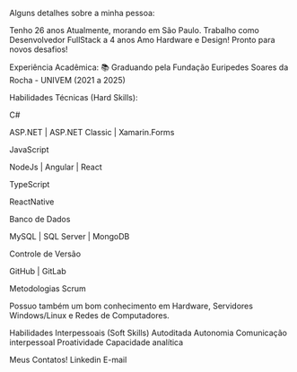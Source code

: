 
Alguns detalhes sobre a minha pessoa:

Tenho 26 anos
Atualmente, morando em São Paulo.
Trabalho como Desenvolvedor FullStack a 4 anos Amo Hardware e Design!
Pronto para novos desafios!

Experiência Acadêmica:
📚 Graduando pela Fundação Euripedes Soares da Rocha - UNIVEM (2021 a 2025)

Habilidades Técnicas (Hard Skills):

C#

ASP.NET | ASP.NET Classic | Xamarin.Forms

JavaScript

NodeJs | Angular | React

TypeScript

ReactNative

Banco de Dados

MySQL | SQL Server | MongoDB

Controle de Versão

GitHub | GitLab

Metodologias
Scrum 

Possuo também um bom conhecimento em Hardware, Servidores Windows/Linux e Redes de Computadores.

Habilidades Interpessoais (Soft Skills)
Autoditada
Autonomia
Comunicação interpessoal
Proatividade
Capacidade analítica

Meus Contatos!
Linkedin
E-mail
